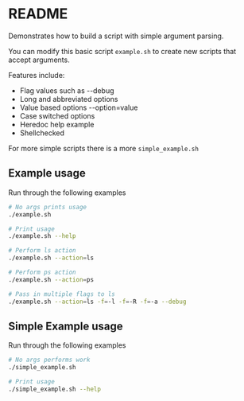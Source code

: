 # README
Demonstrates how to build a script with simple argument parsing.

You can modify this basic script `example.sh` to create new scripts that accept arguments. 

Features include:
* Flag values such as --debug 
* Long and abbreviated options
* Value based options --option=value
* Case switched options
* Heredoc help example
* Shellchecked

For more simple scripts there is a more `simple_example.sh`
## Example usage
Run through the following examples
```sh
# No args prints usage
./example.sh                               

# Print usage
./example.sh --help

# Perform ls action
./example.sh --action=ls

# Perform ps action
./example.sh --action=ps

# Pass in multiple flags to ls
./example.sh --action=ls -f=-l -f=-R -f=-a --debug    
```

## Simple Example usage
Run through the following examples
```sh
# No args performs work
./simple_example.sh                               

# Print usage 
./simple_example.sh --help
```
